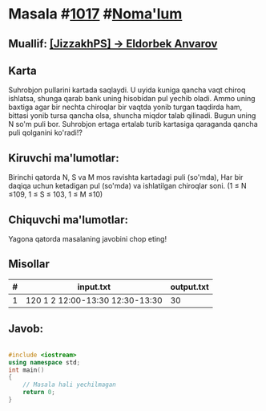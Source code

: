 
<h1>Masala #<a href="https://robocontest.uz/tasks/1017">1017</a> #<a href="https://robocontest.uz/tasks?category=1">Noma'lum</a></h1>
<h2> Muallif: <a href="https://robocontest.uz/profile/classy_blog">[JizzakhPS] -> Eldorbek Anvarov</a></h2>
<h2>Karta</h2>
<p>Suhrobjon pullarini kartada saqlaydi. U uyida kuniga qancha vaqt chiroq ishlatsa, shunga qarab bank uning hisobidan pul yechib oladi. Ammo uning baxtiga agar bir nechta chiroqlar bir vaqtda yonib turgan taqdirda ham, bittasi yonib tursa qancha olsa, shuncha miqdor talab qilinadi. Bugun uning N so'm puli bor. Suhrobjon ertaga ertalab turib kartasiga qaraganda qancha puli qolganini ko'radi!?</p>
<h2>Kiruvchi ma'lumotlar:</h2>
<p>Birinchi qatorda N, S va M mos ravishta kartadagi puli (so'mda), Har bir daqiqa uchun ketadigan pul (so'mda) va ishlatilgan chiroqlar soni. (1 ≤ N ≤109, 1 ≤ S ≤ 103, 1 ≤ M ≤10)</p>
<h2>Chiquvchi ma'lumotlar:</h2>
<p>Yagona qatorda masalaning javobini chop eting!</p>
<h2>Misollar</h2>
<table>
    <thead>
        <tr>
            <th>#</th>
            <th>input.txt</th>
            <th>output.txt</th>
        </tr>
    </thead>
    <tbody>
            <tr>
                <td>1</td>
                <td>120 1 2
12:00-13:30
12:30-13:30</td>
                <td>30</td>
            </tr>
    </tbody>
    </table>
    
<h2>Javob:</h2>

######
```cpp
#include <iostream>
using namespace std;
int main()
{
    // Masala hali yechilmagan
    return 0;
}
```
